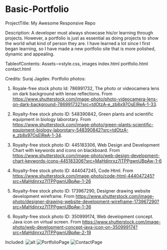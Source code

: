 # Basic-Portfolio

ProjectTitle: My Awesome Responsive Repo

Description: A developer must always showcase his/or learning through projects. However, a portfolio is just as essential as doing projects to show the world what kind of person they are. I have learned a lot since I first began learning, so I have made a new portfolio site that is more polished, dynamic and appealing.

TableofContents: Assets-->style.css, images
index.html
portfolio.html
contact.html

Credits: Suraj Jagdev. Portfolio photos:

1.  Royale-free stock photo Id: 786991732, The photo or videocamera lens on dark background with lense reflections.
    From https://www.shutterstock.com/image-photo/photo-videocamera-lens-on-dark-background-786991732?src=tdOtzA-e_zb8x97OsElReA-1-33.

2.  Royalty-free stock photo ID: 548390842, Green plants and scientific equipment in biology laborotary.
    From https://www.shutterstock.com/image-photo/green-plants-scientific-equipment-biology-laborotary-548390842?src=tdOtzA-e_zb8x97OsElReA-1-34.

3.  Royalty-free stock photo ID: 445183306, Web Design and Development Chart with keywords and icons on blackboard.
    From https://www.shutterstock.com/image-photo/web-design-development-chart-keywords-icons-445183306?src=MaHdinrxz7lTPPgwnUBpAw-1-6

4.  Royalty-free stock photo ID: 444047245, Code Html.
    From https://www.shutterstock.com/image-photo/code-html-444047245?src=MaHdinrxz7lTPPgwnUBpAw-1-26

5.  Royalty-free stock photo ID: 173967290, Designer drawing website development wireframe.
    From https://www.shutterstock.com/image-photo/designer-drawing-website-development-wireframe-173967290?src=MaHdinrxz7lTPPgwnUBpAw-1-36

6.  Royalty-free stock photo ID: 350999174, Web development concept. Java icon on virtual screen.
    From https://www.shutterstock.com/image-photo/web-development-concept-java-icon-on-350999174?src=MaHdinrxz7lTPPgwnUBpAw-2-19

Included:
![alt]("assets/images/indexpage.PNG")
![PortfolioPage]("assets/images/portfoliopage.PNG")
![ContactPage]("assets/images/contactpage.PNG")
